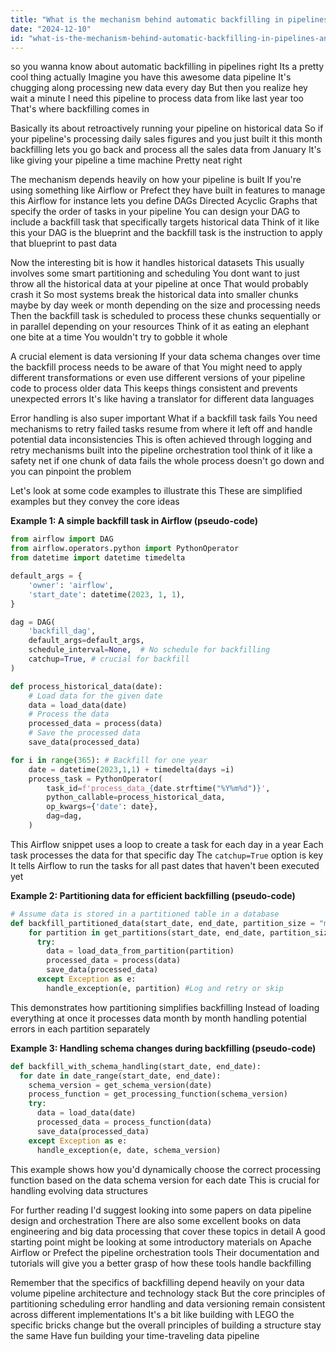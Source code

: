 ```yaml
---
title: "What is the mechanism behind automatic backfilling in pipelines, and how does it handle historical datasets?"
date: "2024-12-10"
id: "what-is-the-mechanism-behind-automatic-backfilling-in-pipelines-and-how-does-it-handle-historical-datasets"
---
```


 so you wanna know about automatic backfilling in pipelines right  Its a pretty cool thing actually  Imagine you have this awesome data pipeline  It's chugging along processing new data every day  But then you realize  hey wait a minute  I need this pipeline to process data from like last year too  That's where backfilling comes in

Basically its about retroactively running your pipeline on historical data  So if your pipeline's processing daily sales figures and you just built it this month  backfilling lets you go back and process all the sales data from January  It's like giving your pipeline a time machine  Pretty neat right

The mechanism depends heavily on how your pipeline is built  If you're using something like Airflow or Prefect  they have built in features to manage this  Airflow for instance lets you define DAGs Directed Acyclic Graphs  that specify the order of tasks in your pipeline  You can design your DAG to include a backfill task  that specifically targets historical data  Think of it like this  your DAG is the blueprint  and the backfill task is the instruction to apply that blueprint to past data

Now the interesting bit is how it handles historical datasets  This usually involves some smart partitioning and scheduling  You dont want to just throw all the historical data at your pipeline at once  That would probably crash it  So  most systems break the historical data into smaller chunks  maybe by day week or month depending on the size and processing needs  Then  the backfill task is scheduled to process these chunks sequentially or in parallel depending on your resources  Think of it as eating an elephant one bite at a time  You wouldn't try to gobble it whole

A crucial element is data versioning  If your data schema changes over time  the backfill process needs to be aware of that  You might need to apply different transformations or even use different versions of your pipeline code to process older data  This keeps things consistent and prevents unexpected errors  It's like having a translator for different data languages

Error handling is also super important  What if a backfill task fails  You need mechanisms to retry failed tasks resume from where it left off and handle potential data inconsistencies  This is often achieved through logging and retry mechanisms built into the pipeline orchestration tool  think of it like a safety net  if one chunk of data fails the whole process doesn't go down  and you can pinpoint the problem

Let's look at some code examples to illustrate this  These are simplified examples but they convey the core ideas

**Example 1:  A simple backfill task in Airflow (pseudo-code)**

```python
from airflow import DAG
from airflow.operators.python import PythonOperator
from datetime import datetime timedelta

default_args = {
    'owner': 'airflow',
    'start_date': datetime(2023, 1, 1),
}

dag = DAG(
    'backfill_dag',
    default_args=default_args,
    schedule_interval=None,  # No schedule for backfilling
    catchup=True, # crucial for backfill
)

def process_historical_data(date):
    # Load data for the given date
    data = load_data(date)
    # Process the data
    processed_data = process(data)
    # Save the processed data
    save_data(processed_data)

for i in range(365): # Backfill for one year
    date = datetime(2023,1,1) + timedelta(days =i)
    process_task = PythonOperator(
        task_id=f'process_data_{date.strftime("%Y%m%d")}',
        python_callable=process_historical_data,
        op_kwargs={'date': date},
        dag=dag,
    )
```

This Airflow snippet uses a loop to create a task for each day in a year  Each task processes the data for that specific day  The `catchup=True` option is key  It tells Airflow to run the tasks for all past dates that haven't been executed yet



**Example 2:  Partitioning data for efficient backfilling (pseudo-code)**

```python
# Assume data is stored in a partitioned table in a database
def backfill_partitioned_data(start_date, end_date, partition_size = "month"):
    for partition in get_partitions(start_date, end_date, partition_size):
      try:
        data = load_data_from_partition(partition)
        processed_data = process(data)
        save_data(processed_data)
      except Exception as e:
        handle_exception(e, partition) #Log and retry or skip
```

This demonstrates how partitioning simplifies backfilling  Instead of loading everything at once  it processes data month by month  handling potential errors in each partition separately


**Example 3:  Handling schema changes during backfilling (pseudo-code)**

```python
def backfill_with_schema_handling(start_date, end_date):
  for date in date_range(start_date, end_date):
    schema_version = get_schema_version(date)
    process_function = get_processing_function(schema_version)
    try:
      data = load_data(date)
      processed_data = process_function(data)
      save_data(processed_data)
    except Exception as e:
      handle_exception(e, date, schema_version)

```

This example shows how you'd dynamically choose the correct processing function based on the data schema version for each date  This is crucial for handling evolving data structures


For further reading  I'd suggest looking into some papers on data pipeline design and orchestration  There are also some excellent books on data engineering and big data processing that cover these topics in detail  A good starting point might be looking at some introductory materials on Apache Airflow or Prefect  the pipeline orchestration tools  Their documentation and tutorials will give you a better grasp of how these tools handle backfilling


Remember that the specifics of backfilling depend heavily on your data volume pipeline architecture and technology stack  But the core principles of partitioning scheduling error handling and data versioning remain consistent across different implementations  It's a bit like building with LEGO  the specific bricks change but the overall principles of building a structure stay the same  Have fun building your time-traveling data pipeline

